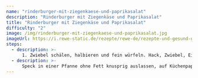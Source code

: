 ```yaml
---
name: "rinderburger-mit-ziegenkaese-und-paprikasalat"
description: "Rinderburger mit Ziegenkäse und Paprikasalat"
title: "Rinderburger mit Ziegenkäse und Paprikasalat"
difficulty: "2"
image: /img/rinderburger-mit-ziegenkaese-und-paprikasalat.jpg
imageUrl: https://i.rewe-static.de/rezepte/rewe-de/rezepte-und-gesund-geniessen/rezepte/2015_rdw/kw26_rdw/rdw_cil_d.jpg?resize=1480:589&crop=1280:460;center,center
steps:
  - description: >-
      1. Zwiebel schälen, halbieren und fein würfeln. Hack, Zwiebel, Ei und Paniermehl vermengen, kräftig mit Salz und Pfeffer würzen und zu 4 Frikadellen formen. Öl in einer Grillpfanne erhitzen, Frikadellen darin unter Wenden ca. 6 Minuten braten.
  - description: >-
      Speck in einer Pfanne ohne Fett knusprig auslassen, auf Küchenpapier abtropfen lassen. Salat waschen, trocken schütteln und in Streifen schneiden. Paprika in einem Sieb abtropfen lassen. Brötchenhälften in einer Pfanne ohne Fett auf den Schnittflächen kurz anrösten. Je 1 EL Frischkäse und je 1 TL Ketchup auf den unteren Brötchenhälften verstreichen. Radicchio, Frikadellen, Speck und Paprika darauf verteilen. Mit gemahlenem Pfeffer bestreuen. Brötchendeckel auflegen und servieren.
---
```

